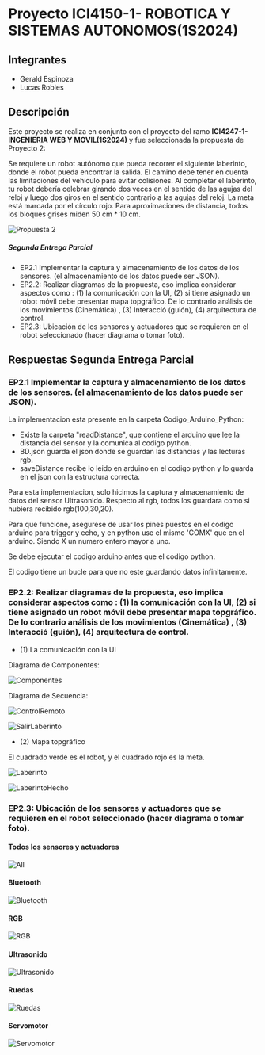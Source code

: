 # Proyecto ICI4150-1- ROBOTICA Y SISTEMAS AUTONOMOS(1S2024)

## Integrantes

- Gerald Espinoza
- Lucas Robles

## Descripción

Este proyecto se realiza en conjunto con el proyecto del ramo **ICI4247-1- INGENIERIA WEB Y MOVIL(1S2024)** y fue seleccionada la propuesta de Proyecto 2: 

Se requiere un robot autónomo que pueda recorrer el siguiente laberinto, donde el robot pueda encontrar la salida. El camino debe tener en cuenta las limitaciones del vehículo para evitar colisiones. Al completar el laberinto, tu robot debería celebrar girando dos veces en el sentido de las agujas del reloj y luego dos giros en el sentido contrario a las agujas del reloj. La meta está marcada por el círculo rojo. Para aproximaciones de distancia, todos los bloques grises miden 50 cm * 10 cm.

![Propuesta 2](Otros//ImagenesReadme/IdeaProyecto.png)

##### Segunda Entrega Parcial

- EP2.1 Implementar la captura y almacenamiento de los datos de los sensores. (el almacenamiento de los datos puede ser JSON).
- EP2.2: Realizar diagramas de la propuesta, eso implica considerar aspectos como : (1) la comunicación con la UI, (2) si tiene asignado un robot móvil debe presentar mapa topgráfico. De lo contrario análisis de los movimientos (Cinemática) , (3) Interacció (guión), (4) arquitectura de control.
- EP2.3: Ubicación de los sensores y actuadores que se requieren en el robot seleccionado (hacer diagrama o tomar foto).

## Respuestas Segunda Entrega Parcial

### EP2.1 Implementar la captura y almacenamiento de los datos de los sensores. (el almacenamiento de los datos puede ser JSON).

La implementacion esta presente en la carpeta Codigo_Arduino_Python:

- Existe la carpeta "readDistance", que contiene el arduino que lee la distancia del sensor y la comunica al codigo python.
- BD.json guarda el json donde se guardan las distancias y las lecturas rgb.
- saveDistance recibe lo leido en arduino en el codigo python y lo guarda en el json con la estructura correcta.

Para esta implementacion, solo hicimos la captura y almacenamiento de datos del sensor Ultrasonido. Respecto al rgb, todos los guardara como si hubiera recibido rgb(100,30,20).

Para que funcione, asegurese de usar los pines puestos en el codigo arduino para trigger y echo, y en python use el mismo 'COMX' que en el arduino. Siendo X un numero entero mayor a uno.

Se debe ejecutar el codigo arduino antes que el codigo python.

El codigo tiene un bucle para que no este guardando datos infinitamente.

### EP2.2: Realizar diagramas de la propuesta, eso implica considerar aspectos como : (1) la comunicación con la UI, (2) si tiene asignado un robot móvil debe presentar mapa topgráfico. De lo contrario análisis de los movimientos (Cinemática) , (3) Interacció (guión), (4) arquitectura de control.

- (1) La comunicación con la UI

Diagrama de Componentes:

![Componentes](Otros//ImagenesReadme/D_Componentes.png)

Diagrama de Secuencia:

![ControlRemoto](Otros//ImagenesReadme/ControlRemoto.png)

![SalirLaberinto](Otros//ImagenesReadme/SalirLaberinto.png)

- (2) Mapa topgráfico

El cuadrado verde es el robot, y el cuadrado rojo es la meta.

![Laberinto](Otros//ImagenesReadme/Laberinto.png)

![LaberintoHecho](Otros//ImagenesReadme/LaberintoHecho.png)

### EP2.3: Ubicación de los sensores y actuadores que se requieren en el robot seleccionado (hacer diagrama o tomar foto).

#### Todos los sensores y actuadores
![All](Otros//ImagenesReadme/All.png)

#### Bluetooth
![Bluetooth](Otros//ImagenesReadme/Bluetooth.png)

#### RGB
![RGB](Otros//ImagenesReadme/RGB.png)

#### Ultrasonido
![Ultrasonido](Otros//ImagenesReadme/Ultrasonido.png.png)

#### Ruedas
![Ruedas](Otros//ImagenesReadme/Ruedas.png)

#### Servomotor
![Servomotor](Otros//ImagenesReadme/Servomotor.png)
